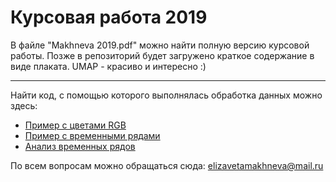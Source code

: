 # Курсовая работа 2019

В файле "Makhneva 2019.pdf" можно найти полную версию курсовой работы. Позже в репозиторий будет загружено краткое содержание в виде плаката. UMAP - красиво и интересно :)

***
Найти код, с помощью которого выполнялась обработка данных можно здесь:
* [Пример с цветами RGB](https://github.com/elizacc/CourseWork/blob/master/data%20%26%20code/Colors.ipynb)
* [Пример с временными рядами](https://github.com/elizacc/CourseWork/blob/master/data%20%26%20code/Time-series.ipynb)
* [Анализ временных рядов](https://github.com/elizacc/CourseWork/blob/master/data%20%26%20code/Cryptocurrency.ipynb)

По всем вопросам можно обращаться сюда: elizavetamakhneva@mail.ru
